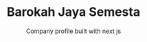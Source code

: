 ---
title: 'Barokah Jaya Semesta'
subtitle: 'Company profile built with next js'
startDate: '2023-02-20'
endDate: ''
thumbnail: 'https://raw.githubusercontent.com/mmulyana/mmulyana.github.io/master/public/thumbnail/bjs.png'
stack: 'next-js_framer'
isFeatured: false
status: 'ongoing'
href: 'https://barokahjayasemesta.vercel.app'
repo: ''
---